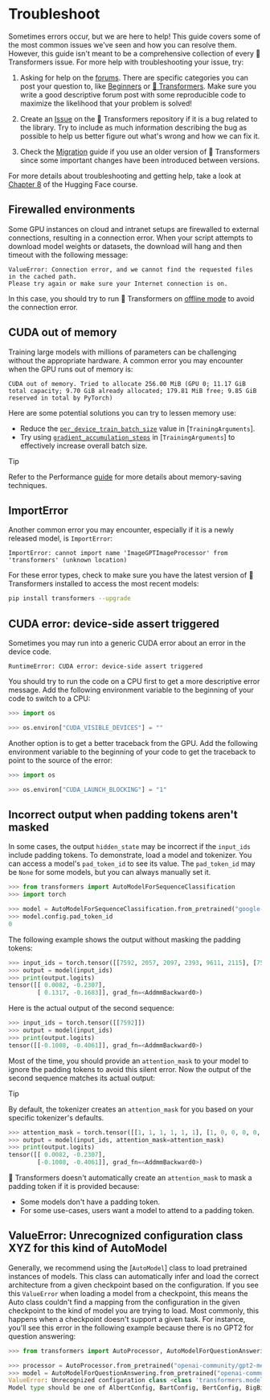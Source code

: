 <!---
Copyright 2022 The HuggingFace Team. All rights reserved.

Licensed under the Apache License, Version 2.0 (the "License");
you may not use this file except in compliance with the License.
You may obtain a copy of the License at

    http://www.apache.org/licenses/LICENSE-2.0

Unless required by applicable law or agreed to in writing, software
distributed under the License is distributed on an "AS IS" BASIS,
WITHOUT WARRANTIES OR CONDITIONS OF ANY KIND, either express or implied.
See the License for the specific language governing permissions and
limitations under the License.

⚠️ Note that this file is in Markdown but contain specific syntax for our doc-builder (similar to MDX) that may not be
rendered properly in your Markdown viewer.

-->

# Troubleshoot

Sometimes errors occur, but we are here to help! This guide covers some of the most common issues we've seen and how you can resolve them. However, this guide isn't meant to be a comprehensive collection of every 🤗 Transformers issue. For more help with troubleshooting your issue, try:

<Youtube id="S2EEG3JIt2A"/>

1. Asking for help on the [forums](https://discuss.huggingface.co/). There are specific categories you can post your question to, like [Beginners](https://discuss.huggingface.co/c/beginners/5) or [🤗 Transformers](https://discuss.huggingface.co/c/transformers/9). Make sure you write a good descriptive forum post with some reproducible code to maximize the likelihood that your problem is solved!

<Youtube id="_PAli-V4wj0"/>

2. Create an [Issue](https://github.com/huggingface/transformers/issues/new/choose) on the 🤗 Transformers repository if it is a bug related to the library. Try to include as much information describing the bug as possible to help us better figure out what's wrong and how we can fix it.

3. Check the [Migration](migration) guide if you use an older version of 🤗 Transformers since some important changes have been introduced between versions.

For more details about troubleshooting and getting help, take a look at [Chapter 8](https://huggingface.co/course/chapter8/1?fw=pt) of the Hugging Face course.

## Firewalled environments

Some GPU instances on cloud and intranet setups are firewalled to external connections, resulting in a connection error. When your script attempts to download model weights or datasets, the download will hang and then timeout with the following message:

```text
ValueError: Connection error, and we cannot find the requested files in the cached path.
Please try again or make sure your Internet connection is on.
```

In this case, you should try to run 🤗 Transformers on [offline mode](installation#offline-mode) to avoid the connection error.

## CUDA out of memory

Training large models with millions of parameters can be challenging without the appropriate hardware. A common error you may encounter when the GPU runs out of memory is:

```text
CUDA out of memory. Tried to allocate 256.00 MiB (GPU 0; 11.17 GiB total capacity; 9.70 GiB already allocated; 179.81 MiB free; 9.85 GiB reserved in total by PyTorch)
```

Here are some potential solutions you can try to lessen memory use:

- Reduce the [`per_device_train_batch_size`](main_classes/trainer#transformers.TrainingArguments.per_device_train_batch_size) value in [`TrainingArguments`].
- Try using [`gradient_accumulation_steps`](main_classes/trainer#transformers.TrainingArguments.gradient_accumulation_steps) in [`TrainingArguments`] to effectively increase overall batch size.

> [!TIP]
> Refer to the Performance [guide](performance) for more details about memory-saving techniques.

## ImportError

Another common error you may encounter, especially if it is a newly released model, is `ImportError`:

```text
ImportError: cannot import name 'ImageGPTImageProcessor' from 'transformers' (unknown location)
```

For these error types, check to make sure you have the latest version of 🤗 Transformers installed to access the most recent models:

```bash
pip install transformers --upgrade
```

## CUDA error: device-side assert triggered

Sometimes you may run into a generic CUDA error about an error in the device code.

```text
RuntimeError: CUDA error: device-side assert triggered
```

You should try to run the code on a CPU first to get a more descriptive error message. Add the following environment variable to the beginning of your code to switch to a CPU:

```py
>>> import os

>>> os.environ["CUDA_VISIBLE_DEVICES"] = ""
```

Another option is to get a better traceback from the GPU. Add the following environment variable to the beginning of your code to get the traceback to point to the source of the error:

```py
>>> import os

>>> os.environ["CUDA_LAUNCH_BLOCKING"] = "1"
```

## Incorrect output when padding tokens aren't masked

In some cases, the output `hidden_state` may be incorrect if the `input_ids` include padding tokens. To demonstrate, load a model and tokenizer. You can access a model's `pad_token_id` to see its value. The `pad_token_id` may be `None` for some models, but you can always manually set it.

```py
>>> from transformers import AutoModelForSequenceClassification
>>> import torch

>>> model = AutoModelForSequenceClassification.from_pretrained("google-bert/bert-base-uncased")
>>> model.config.pad_token_id
0
```

The following example shows the output without masking the padding tokens:

```py
>>> input_ids = torch.tensor([[7592, 2057, 2097, 2393, 9611, 2115], [7592, 0, 0, 0, 0, 0]])
>>> output = model(input_ids)
>>> print(output.logits)
tensor([[ 0.0082, -0.2307],
        [ 0.1317, -0.1683]], grad_fn=<AddmmBackward0>)
```

Here is the actual output of the second sequence:

```py
>>> input_ids = torch.tensor([[7592]])
>>> output = model(input_ids)
>>> print(output.logits)
tensor([[-0.1008, -0.4061]], grad_fn=<AddmmBackward0>)
```

Most of the time, you should provide an `attention_mask` to your model to ignore the padding tokens to avoid this silent error. Now the output of the second sequence matches its actual output:

> [!TIP]
> By default, the tokenizer creates an `attention_mask` for you based on your specific tokenizer's defaults.

```py
>>> attention_mask = torch.tensor([[1, 1, 1, 1, 1, 1], [1, 0, 0, 0, 0, 0]])
>>> output = model(input_ids, attention_mask=attention_mask)
>>> print(output.logits)
tensor([[ 0.0082, -0.2307],
        [-0.1008, -0.4061]], grad_fn=<AddmmBackward0>)
```

🤗 Transformers doesn't automatically create an `attention_mask` to mask a padding token if it is provided because:

- Some models don't have a padding token.
- For some use-cases, users want a model to attend to a padding token.

## ValueError: Unrecognized configuration class XYZ for this kind of AutoModel

Generally, we recommend using the [`AutoModel`] class to load pretrained instances of models. This class
can automatically infer and load the correct architecture from a given checkpoint based on the configuration. If you see
this `ValueError` when loading a model from a checkpoint, this means the Auto class couldn't find a mapping from
the configuration in the given checkpoint to the kind of model you are trying to load. Most commonly, this happens when a
checkpoint doesn't support a given task.
For instance, you'll see this error in the following example because there is no GPT2 for question answering:

```py
>>> from transformers import AutoProcessor, AutoModelForQuestionAnswering

>>> processor = AutoProcessor.from_pretrained("openai-community/gpt2-medium")
>>> model = AutoModelForQuestionAnswering.from_pretrained("openai-community/gpt2-medium")
ValueError: Unrecognized configuration class <class 'transformers.models.gpt2.configuration_gpt2.GPT2Config'> for this kind of AutoModel: AutoModelForQuestionAnswering.
Model type should be one of AlbertConfig, BartConfig, BertConfig, BigBirdConfig, BigBirdPegasusConfig, BloomConfig, ...
```

